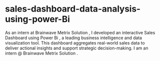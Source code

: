 # sales-dashboard-data-analysis-using-power-Bi
As an intern at Brainwave Metrix Solution , I developed an interactive Sales Dashboard using Power Bi , a leading business intelligence and data visualization tool.
This dashboard aggregates real-world sales data to deliver actional insights and support strategic decision-making.
 I am an intern @ Brainwave Metrix Solution .
